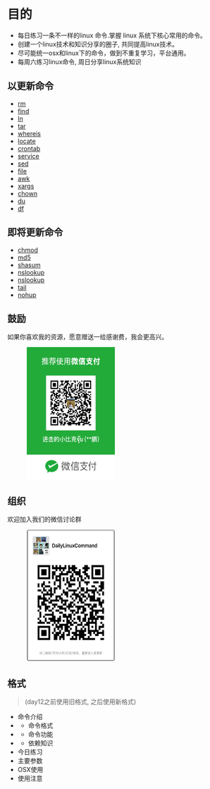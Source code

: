 # 目的

- 每日练习一条不一样的linux 命令.掌握 linux 系统下核心常用的命令。
- 创建一个linux技术和知识分享的圈子, 共同提高linux技术。
- 尽可能统一osx和linux下的命令，做到不重复学习，平台通用。
- 每周六练习linux命令, 周日分享linux系统知识




## 以更新命令

- [rm](https://github.com/sixleaves/DailyLinuxCommand/blob/master/day1_rm/prac.md)
- [find](https://github.com/sixleaves/DailyLinuxCommand/blob/master/day2_find/prac.md)
- [ln](https://github.com/sixleaves/DailyLinuxCommand/blob/master/day3_ln/prac.md)
- [tar](https://github.com/sixleaves/DailyLinuxCommand/blob/master/day4_tar/prac.md)
- [whereis](https://github.com/sixleaves/DailyLinuxCommand/blob/master/day5_whereis/prac.md)
- [locate](https://github.com/sixleaves/DailyLinuxCommand/blob/master/day6_locate/prac.md)
- [crontab](https://github.com/sixleaves/DailyLinuxCommand/blob/master/day7_crontab/prac.md)
- [service](https://github.com/sixleaves/DailyLinuxCommand/blob/master/day8_service/prac.md)
- [sed](https://github.com/sixleaves/DailyLinuxCommand/blob/master/day9_sed/prac.md)
- [file](https://github.com/sixleaves/DailyLinuxCommand/blob/master/day10_file/prac.md)
- [awk](https://github.com/sixleaves/DailyLinuxCommand/blob/master/day11_awk/prac.md)
- [xargs](https://github.com/sixleaves/DailyLinuxCommand/blob/master/day12_xargs/prac.md)
- [chown](https://github.com/sixleaves/DailyLinuxCommand/blob/master/day13_chown/prac.md)
- [du](https://github.com/sixleaves/DailyLinuxCommand/blob/master/day14_du/prac.md)
- [df](https://github.com/sixleaves/DailyLinuxCommand/blob/master/day15_df/prac.md)



## 即将更新命令

- [chmod](https://github.com/sixleaves/DailyLinuxCommand/blob/master/day16_chmod/prac.md)
- [md5](https://github.com/sixleaves/DailyLinuxCommand/blob/master/day17_md5/prac.md)
- [shasum](https://github.com/sixleaves/DailyLinuxCommand/blob/master/day18_shasum/prac.md)
- [nslookup](https://github.com/sixleaves/DailyLinuxCommand/blob/master/day19_nslookup/prac.md)
- [nslookup](https://github.com/sixleaves/DailyLinuxCommand/blob/master/day20_nslookup/prac.md)
- [tail](https://github.com/sixleaves/DailyLinuxCommand/blob/master/day21_tail/prac.md)
- [nohup](https://github.com/sixleaves/DailyLinuxCommand/blob/master/day22_nohup/prac.md)

## 鼓励

如果你喜欢我的资源，愿意赠送一给感谢费，我会更高兴。

<figure class="half">
  <img src="https://github.com/sixleaves/DailyLinuxCommand/blob/master/wechat_pay.JPG" width="200px" height="300px" />
</figure>



## 组织
欢迎加入我们的微信讨论群

<figure class="half">
  <img src="https://github.com/sixleaves/DailyLinuxCommand/blob/master/wechat_group.JPG" width="200px" height="300px" />
</figure>



## 格式
> (day12之前使用旧格式, 之后使用新格式)

- 命令介绍
- - 命令格式
- - 命令功能
- - 依赖知识
- 今日练习
- 主要参数
- OSX使用
- 使用注意

